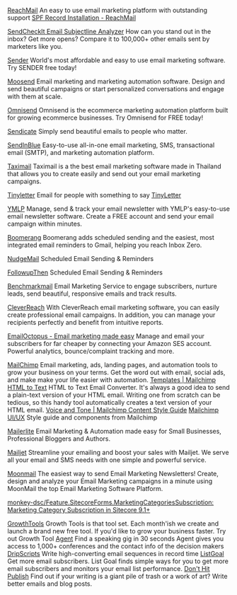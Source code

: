 
[ReachMail](https://reachmail.com/)
An easy to use email marketing platform with outstanding support
[SPF Record Installation - ReachMail](https://support.reachmail.net/hc/en-us/articles/360001198723-SPF-Record-Installation)

[SendCheckIt Email Subjectline Analyzer](https://sendcheckit.com/email-subject-line-tester)
How can you stand out in the inbox? Get more opens?  Compare it to 100,000+ other emails sent by marketers like you.

[Sender](https://new.sender.net)
World's most affordable and easy to use email marketing software. Try SENDER free today!

[Moosend](https://moosend.com/)
Email marketing and marketing automation software. Design and send beautiful campaigns or start personalized conversations and engage with them at scale.

[Omnisend](https://www.omnisend.com/)
Omnisend is the ecommerce marketing automation platform built for growing ecommerce businesses. Try Omnisend for FREE today!

[Sendicate](http://www.sendicate.net/)
Simply send beautiful emails to people who matter.

[SendInBlue](https://www.sendinblue.com)
Easy-to-use all-in-one email marketing, SMS, transactional email (SMTP), and marketing automation platform.

[Taximail](https://www.taximail.com/en/home)
Taximail is a the best email marketing software made in Thailand that allows you to create easily and send out your email marketing campaigns.

[Tinyletter](https://tinyletter.com/site/)
Email for people with something to say
[TinyLetter](https://tinyletter.com/)

[YMLP](https://www.ymlp.com/)
Manage, send & track your email newsletter with YMLP's easy-to-use email newsletter software. Create a FREE account and send your email campaign within minutes.

[Boomerang](https://www.boomeranggmail.com/)
Boomerang adds scheduled sending and the easiest, most integrated email reminders to Gmail, helping you reach Inbox Zero.

[NudgeMail](https://www.nudgemail.com/)
Scheduled Email Sending & Reminders

[FollowupThen](https://www.followupthen.com/)
Scheduled Email Sending & Reminders

[Benchmarkmail](https://www.benchmarkemail.com/)
Email Marketing Service to engage subscribers, nurture leads, send beautiful, responsive emails and track results.

[CleverReach](https://www.cleverreach.com/en/)
With CleverReach email marketing software, you can easily create professional email campaigns. In addition, you can manage your recipients perfectly and benefit from intuitive reports.

[EmailOctopus - Email marketing made easy](https://emailoctopus.com/)
Manage and email your subscribers for far cheaper by connecting your Amazon SES account. Powerful analytics, bounce/complaint tracking and more.

[MailChimp](https://mailchimp.com/)
Email marketing, ads, landing pages, and automation tools to grow your business on your terms. Get the word out with email, social ads, and make make your life easier with automation.
[Templates | Mailchimp](https://mailchimp.com/help/templates/)
[HTML to Text](https://templates.mailchimp.com/resources/html-to-text/)
HTML to Text Email Converter. It's always a good idea to send a plain-text version of your HTML email. Writing one from scratch can be tedious, so this handy tool automatically creates a text version of your HTML email.
[Voice and Tone | Mailchimp Content Style Guide](https://styleguide.mailchimp.com/voice-and-tone/)
[Mailchimp UI/UX](https://ux.mailchimp.com/patterns/color)
Style guide and components from Mailchimp

[Mailerlite](https://www.mailerlite.com/)
Email Marketing & Automation made easy for Small Businesses, Professional Bloggers and Authors.

[Mailjet](https://www.mailjet.com)
Streamline your emailing and boost your sales with Mailjet. We serve all your email and SMS needs with one simple and powerful service.

[Moonmail](https://moonmail.io)
The easiest way to send Email Marketing Newsletters! Create, design and analyze your Email Marketing campaigns in a minute using MoonMail the top Email Marketing Software Platform.

[monkey-dsc/Feature.SitecoreForms.MarketingCategoriesSubscription: Marketing Category Subscription in Sitecore 9.1+](https://github.com/monkey-dsc/Feature.SitecoreForms.MarketingCategoriesSubscription)

[GrowthTools](https://growthtools.com/)
Growth Tools is that tool set. Each month'ish we create and launch a brand new free tool. If you'd like to grow your business faster. Try out Growth Tool
[Agent](https://agent.growthtools.com/)
Find a speaking gig in 30 seconds
Agent gives you access to 1,000+ conferences and the contact info of the decision makers
[DripScripts](https://dripscripts.growthtools.com/)
Write high-converting email sequences in record time
[ListGoal](https://listgoal.growthtools.com/)
Get more email subscribers. List Goal finds simple ways for you to get more email subscribers and monitors your email list performance.
[Don't Hit Publish](https://donthitpublish.growthtools.com/)
Find out if your writing is a giant pile of trash or a work of art? Write better emails and blog posts.
